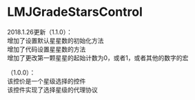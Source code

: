 # LMJGradeStarsControl
2018.1.26更新（1.1.0）：                  
增加了设置默认星星数的初始化方法                       
增加了代码设置星星数的方法                       
增加了更改第一颗星星的起始计数为0，或者1，或者其他的数字的宏                               
                   
（1.0.0）：                                   
该控价是一个星级选择的控件                              
该控件实现了选择星级的代理协议                                    
